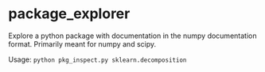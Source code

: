 # package_explorer
Explore a python package with documentation in the numpy documentation format. Primarily meant for numpy and scipy.

Usage: `python pkg_inspect.py sklearn.decomposition`
